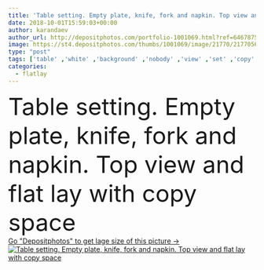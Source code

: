 ```yaml
---
title: 'Table setting. Empty plate, knife, fork and napkin. Top view and flat lay with copy space'
date: 2018-10-01T15:59:03+00:00
author: karandaev
author_url: http://depositphotos.com/portfolio-1001069.html?ref=64678756
image: https://st4.depositphotos.com/thumbs/1001069/image/21770/217705608/api_thumb_450.jpg?forcejpeg=true
type: "post"
tags: ['table' ,'white' ,'background' ,'nobody' ,'view' ,'set' ,'copy' ,'space' ,'stone' ,'empty' ,'metal' ,'silver' ,'knife' ,'food' ,'kitchen' ,'plate' ,'kitchenware' ,'cutlery' ,'meal' ,'recipe' ,'dish' ,'Menu' ,'restaurant' ,'dinner' ,'lunch' ,'backdrop' ,'blank' ,'napkin' ,'utensil' ,'flat' ,'clean' ,'template' ,'stainless' ,'Dishware' ,'top' ,'setting' ,'fork' ,'dining' ,'above' ,'place' ,'slate' ,'silverware' ,'serving' ,'flatware' ,'tableware' ,'overhead' ,'flat lay' ,'flatlay' ]
categories: 
  - flatlay
---
```

<div aling="center">
            <font size="60"> Table setting. Empty plate, knife, fork and napkin. Top view and flat lay with copy space</font>   
</div>
<div>
    <a href='https://depositphotos.com/217705608/stock-photo-table-setting-empty-plate-knife.html?ref=64678756' target=_blank > Go "Depositphotos" to get lage size of this picture ->
        <img href='https://depositphotos.com/217705608/stock-photo-table-setting-empty-plate-knife.html?ref=64678756' src='https://st4.depositphotos.com/1001069/21770/i/950/depositphotos_217705608-stock-photo-table-setting-empty-plate-knife.jpg?forcejpeg=true' alt='Table setting. Empty plate, knife, fork and napkin. Top view and flat lay with copy space' >
    </a>
</div>
